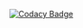 [![Codacy Badge](https://app.codacy.com/project/badge/Grade/4c05291b9ff74733a5fa2bc2c36d0b32)](https://www.codacy.com/gh/Craevan/JChat/dashboard?utm_source=github.com&amp;utm_medium=referral&amp;utm_content=Craevan/JChat&amp;utm_campaign=Badge_Grade)